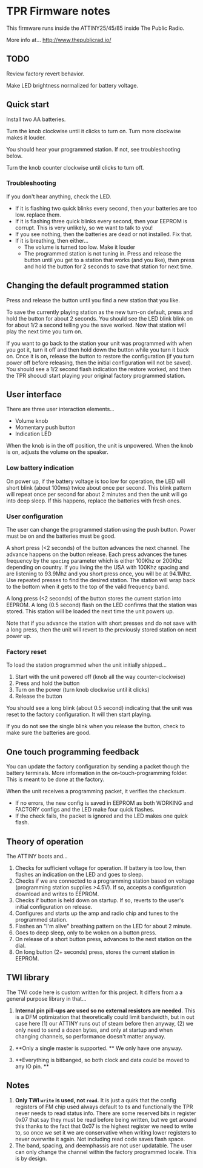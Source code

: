 # TPR Firmware notes

This firmware runs inside the ATTINY25/45/85 inside The Public Radio. 

More info at...
http://www.thepublicrad.io/

## TODO

Review factory revert behavior. 

Make LED brightness normalized for battery voltage.


## Quick start

Install two AA batteries.    

Turn the knob clockwise until it clicks to turn on. Turn more clockwise makes it louder.

You should hear your programmed station. If not, see troubleshooting below.   

Turn the knob counter clockwise until clicks to turn off. 

 ### Troubleshooting

If you don't hear anything, check the LED. 

* If it is flashing two quick blinks every second, then your batteries are too low. replace them.
*  If it is flashing three quick blinks every second, then your EEPROM is corrupt. This is very unlikely, so we want to talk to you!
* If you see nothing, then the batteries are dead or not installed. Fix that.
* If it is breathing, then either...
    * The volume is turned too low. Make it louder
    * The programmed station is not tuning in. Press and release the button until you get to a station that works (and you like), then press and hold the button for 2 seconds to save that station for next time.
    

## Changing the default programmed station 

Press and release the button until you find a new station that you like.  

To save the currently playing station as the new turn-on default, press and hold the button for about 2 seconds. You should see the LED blink blink on for about 1/2 a second telling you the save worked. Now that station will play the next time you turn on.

If you want to go back to the station your unit was programmed with when you got it, turn it off and then hold down the button while you turn it back on. Once it is on, release the button to restore the configuration (if you turn power off before releasing, then the initial configuration will not be saved).  You should see a 1/2 second flash indication the restore worked, and then the TPR shooudl start playing your original factory programmed station. 


## User interface

There are three user interaction elements...

* Volume knob
* Momentary push button
* Indication LED

When the knob is in the off position, the unit is unpowered. When the knob is on, adjusts the volume on the speaker.

### Low battery indication

On power up, if the battery voltage is too low for operation, the LED will short blink (about 100ms) twice  about once per second. This blink pattern will repeat once per second for about 2 minutes and then the unit will go into deep sleep. If this happens, replace the batteries with fresh ones. 

### User configuration

The user can change the programmed station using the push button. Power must be on and the batteries must be good. 

A short press (<2 seconds) of the button advances the next channel. The advance happens on the button release.  Each press advances the tunes frequency by the `spacing` parameter which is either 100Khz or 200Khz depending on country. If you living the the USA with 100Khz spacing and are listening to 93.9Mhz and you short press once, you will be at 94.1Mhz. Use repeated presses to find the desired station. The station will wrap back to the bottom when it gets to the top of the valid frequency band.  

A long press (<2 seconds) of the button stores the current station into EEPROM. A long (0.5 second) flash on the LED confirms that the station was stored. This station will be loaded the next time the unit powers up. 

Note that if you advance the station with short presses and do not save with a long press, then the unit will revert to the previously stored station on next power up.

### Factory reset

To load the station programmed when the unit initially shipped... 
 1. Start with the unit powered off (knob all the way counter-clockwise) 
 2. Press and hold the button
 3. Turn on the power (turn knob clockwise until it clicks)
 4. Release the button

You should see a long blink (about 0.5 second) indicating that the unit was reset to the factory configuration. It will then start playing.

If you do not see the single blink when you release the button, check to make sure the batteries are good. 

## One touch programming feedback

You can update the factory configuration by sending a packet though the battery terminals. More information in the on-touch-programming folder. This is meant to be done at the factory.

When the unit receives a programming packet, it verifies the checksum.
 
* If no errors, the new config is saved in EEPROM as both WORKING and FACTORY configs and the LED make four quick flashes. 
* If the check fails, the packet is ignored and the LED makes one quick flash.

## Theory of operation

The ATTINY boots and...

1. Checks for sufficient voltage for operation. If battery is too low, then flashes an indication on the LED and goes to sleep.
2. Checks if we are connected to a programming station based on voltage (programming station supplies >4.5V). If so, accepts a configuration download and writes to EEPROM.
3. Checks if button is held down on startup. If so, reverts to the user's initial configuration on release. 
4. Configures and starts up the amp and radio chip and tunes to the programmed station.
5. Flashes an "I'm alive" breathing pattern on the LED for about 2 minute.
6. Goes to deep sleep, only to be woken on a button press.
7. On release of a short button press, advances to the next station on the dial. 
8. On long button (2+ seconds) press, stores the current station in EEPROM.


## TWI library
The TWI code here is custom written for this project. It differs from a a general purpose library in that...

1. **Internal pin pill-ups are used so no external resistors are needed.** This is a DFM optimization that theoretically could limit bandwidth, but in out case here (1) our ATTINY runs out of steam before then anyway, (2) we only need to send a dozen bytes, and only at startup and when changing channels, so performance doesn't matter anyway. 

1. **Only a single master is supported. ** We only have one anyway. 

1. **Everything is bitbanged, so both clock and data could be moved to any IO pin. **

## Notes

1. **Only TWI `write` is used, not `read`.** It is just a quirk that the config registers of FM chip used always default to `0`s and functionally the TPR never needs to read status info. There are some reserved bits in register 0x07 that say they must be read before being written, but we get around this thanks to the fact that 0x07 is the highest register we need to write to, so once we set it we are conservative when writing lower registers to never overwrite it again. Not including read code saves flash space. 
2. The band, spacing, and deemphassis are not user updatable. The user can only change the channel within the factory programmed locale. This is by design. 